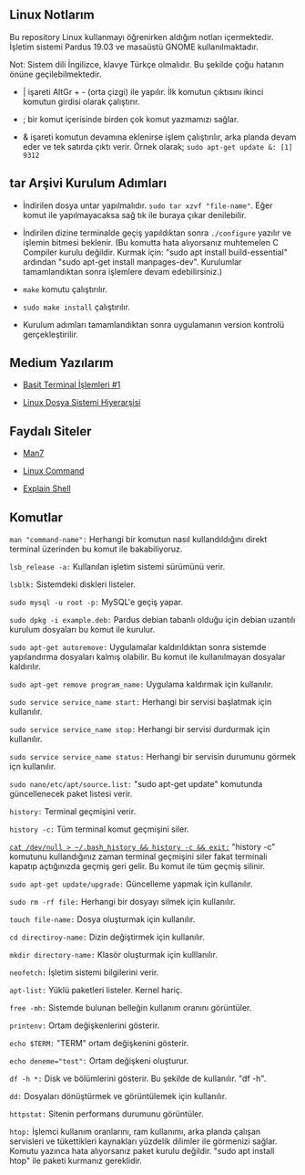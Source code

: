 ## Linux Notlarım

Bu repository Linux kullanmayı öğrenirken aldığım notları içermektedir. İşletim sistemi Pardus 19.03 ve masaüstü GNOME kullanılmaktadır. 

Not: Sistem dili İngilizce, klavye Türkçe olmalıdır. Bu şekilde çoğu hatanın önüne geçilebilmektedir. 

* | işareti AltGr + - (orta çizgi) ile yapılır. İlk komutun çıktısını ikinci komutun girdisi olarak çalıştırır.

* ; bir komut içerisinde birden çok komut yazmamızı sağlar. 

* & işareti komutun devamına eklenirse işlem çalıştırılır, arka planda devam eder ve tek satırda çıktı verir. Örnek olarak; `sudo apt-get update &: [1] 9312` 
## tar Arşivi Kurulum Adımları

* İndirilen dosya untar yapılmalıdır. `sudo tar xzvf "file-name"`. Eğer komut ile yapılmayacaksa sağ tık ile buraya çıkar denilebilir.

* İndirilen dizine terminalde geçiş yapıldıktan sonra `./configure` yazılır ve işlemin bitmesi beklenir. (Bu komutta hata alıyorsanız muhtemelen C Compiler kurulu değildir. Kurmak için: "sudo apt install build-essential" ardından "sudo apt-get install manpages-dev". Kurulumlar tamamlandıktan sonra işlemlere devam edebilirsiniz.)

* `make` komutu çalıştırılır.

* `sudo make install` çalıştırılır.

* Kurulum adımları tamamlandıktan sonra uygulamanın version kontrolü gerçekleştirilir. 

## Medium Yazılarım

* [Basit Terminal İşlemleri #1](https://medium.com/software-development-turkey/basit-terminal-i%CC%87%C5%9Flemleri-1-b959a88074c9 "Basit Terminal İşlemleri")

* [Linux Dosya Sistemi Hiyerarşisi](https://medium.com/@akiffeyzioglu/linux-dosya-sistemi-hiyera%C5%9Fisi-115bd9bb607d "Linux Dosya Sistemi Hiyerarşisi")

## Faydalı Siteler

* [Man7](https://man7.org/ "Man7") 

* [Linux Command](https://linuxcommand.org/index.php "Linux Command")

* [Explain Shell](https://explainshell.com/ "Explain Shell")

## Komutlar

`man "command-name":` Herhangi bir komutun nasıl kullandıldığını direkt terminal üzerinden bu komut ile bakabiliyoruz. 

`lsb_release -a:` Kullanılan işletim sistemi sürümünü verir.

`lsblk:` Sistemdeki diskleri listeler. 

`sudo mysql -u root -p:` MySQL'e geçiş yapar.

`sudo dpkg -i example.deb:` Pardus debian tabanlı olduğu için debian uzantılı kurulum dosyaları bu komut ile kurulur.

`sudo apt-get autoremove:` Uygulamalar kaldırıldıktan sonra sistemde yapılandırma dosyaları kalmış olabilir. Bu komut ile kullanılmayan dosyalar kaldırılır.

`sudo apt-get remove program_name:` Uygulama kaldırmak için kullanılır. 

`sudo service service_name start:` Herhangi bir servisi başlatmak için kullanılır. 

`sudo service service_name stop:` Herhangi bir servisi durdurmak için kullanılır.

`sudo service service_name status:` Herhangi bir servisin durumunu görmek içn kullanılır.

`sudo nano/etc/apt/source.list:` "sudo apt-get update" komutunda güncellenecek paket listesi verir.

`history:` Terminal geçmişini verir. 

`history -c:` Tüm terminal komut geçmişini siler.

[`cat /dev/null > ~/.bash_history && history -c && exit:`](https://belge.pardus.org.tr/pages/viewpage.action?pageId=10028408 "Uçbirim Geçmişini Silmek") "history -c" komutunu kullandığınız zaman terminal geçmişini siler fakat terminali kapatıp açtığınızda geçmiş geri gelir. Bu komut ile tüm geçmiş silinir. 

`sudo apt-get update/upgrade:` Güncelleme yapmak için kullanılır. 

`sudo rm -rf file:` Herhangi bir dosyayı silmek için kullanılır.

`touch file-name:` Dosya oluşturmak için kullanılır. 

`cd directiroy-name:` Dizin değiştirmek için kullanılır. 

`mkdir directory-name:` Klasör oluşturmak için kulllanılır. 

`neofetch:` İşletim sistemi bilgilerini verir.

`apt-list:` Yüklü paketleri listeler. Kernel hariç. 

`free -mh:` Sistemde bulunan belleğin kullanım oranını görüntüler. 

`printenv:` Ortam değişkenlerini gösterir.

`echo $TERM:` "TERM" ortam değişkenini gösterir.

`echo deneme="test":` Ortam değişkeni oluşturur.

`df -h *:` Disk ve bölümlerini gösterir. Bu şekilde de kullanılır. "df -h". 

`dd:` Dosyaları dönüştürmek ve görüntülemek için kullanılır.

`httpstat:` Sitenin performans durumunu görüntüler. 

`htop:` İşlemci kullanım oranlarını, ram kullanımı, arka planda çalışan servisleri ve tükettikleri kaynakları yüzdelik dilimler ile görmenizi sağlar. Komutu yazınca hata alıyorsanız paket kurulu değildir. "sudo apt install htop" ile paketi kurmanız gereklidir.